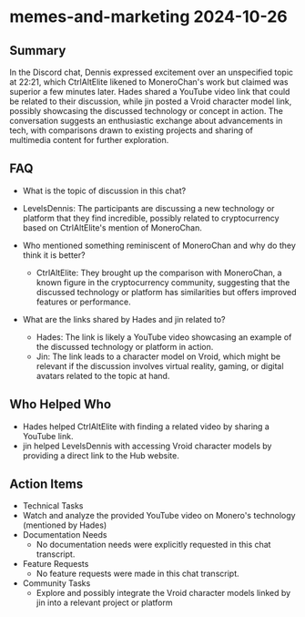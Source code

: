 # memes-and-marketing 2024-10-26

## Summary
 In the Discord chat, Dennis expressed excitement over an unspecified topic at 22:21, which CtrlAltElite likened to MoneroChan's work but claimed was superior a few minutes later. Hades shared a YouTube video link that could be related to their discussion, while jin posted a Vroid character model link, possibly showcasing the discussed technology or concept in action. The conversation suggests an enthusiastic exchange about advancements in tech, with comparisons drawn to existing projects and sharing of multimedia content for further exploration.

## FAQ
 - What is the topic of discussion in this chat?
  - LevelsDennis: The participants are discussing a new technology or platform that they find incredible, possibly related to cryptocurrency based on CtrlAltElite's mention of MoneroChan.

- Who mentioned something reminiscent of MoneroChan and why do they think it is better?
  - CtrlAltElite: They brought up the comparison with MoneroChan, a known figure in the cryptocurrency community, suggesting that the discussed technology or platform has similarities but offers improved features or performance.

- What are the links shared by Hades and jin related to?
  - Hades: The link is likely a YouTube video showcasing an example of the discussed technology or platform in action.
  - Jin: The link leads to a character model on Vroid, which might be relevant if the discussion involves virtual reality, gaming, or digital avatars related to the topic at hand.

## Who Helped Who
 - Hades helped CtrlAltElite with finding a related video by sharing a YouTube link.
- jin helped LevelsDennis with accessing Vroid character models by providing a direct link to the Hub website.

## Action Items
 - Technical Tasks
  - Watch and analyze the provided YouTube video on Monero's technology (mentioned by Hades)
- Documentation Needs
  - No documentation needs were explicitly requested in this chat transcript.
- Feature Requests
  - No feature requests were made in this chat transcript.
- Community Tasks
  - Explore and possibly integrate the Vroid character models linked by jin into a relevant project or platform

